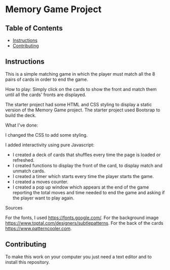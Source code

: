 # Memory Game Project

## Table of Contents

* [Instructions](#instructions)
* [Contributing](#contributing)

## Instructions

This is a simple matching game in which the player must match all the 8 pairs of cards in order to end the game.

How to play:
Simply click on the cards to show the front and match them until all the cards' fronts are displayed.

The starter project had some HTML and CSS styling to display a static version of the Memory Game project. The starter project used Bootsrap to build the deck.

What I've done: 

I changed the CSS to add some styling.

I added interactivity using pure Javascript: 
- I created a deck of cards that shuffles every time the page is loaded or refreshed.
- I created functions to display the front of the card, to display match and unmatch cards.
- I created a timer which starts every time the player starts the game.
- I created a moves counter.
- I created a pop up window which appears at the end of the game reporting the total moves and time needed to end the game and asking if the player want to play again.

Sources

For the fonts, I used https://fonts.google.com/.
For the background image https://www.toptal.com/designers/subtlepatterns.
For the back of the cards https://www.patterncooler.com.

## Contributing

To make this work on your computer you just need a text editor and to install this repository.




